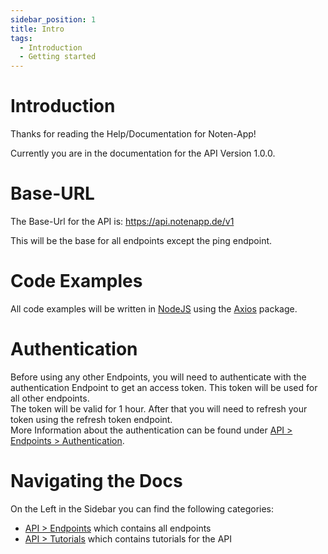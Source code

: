 ```yaml
---
sidebar_position: 1
title: Intro
tags:
  - Introduction
  - Getting started
---
```


# Introduction

Thanks for reading the Help/Documentation for Noten-App!

Currently you are in the documentation for the API Version 1.0.0.

# Base-URL

The Base-Url for the API is: https://api.notenapp.de/v1

This will be the base for all endpoints except the ping endpoint.

# Code Examples

All code examples will be written in [NodeJS](https://nodejs.org) using the [Axios](https://www.npmjs.com/package/axios) package.

# Authentication

Before using any other Endpoints, you will need to authenticate with the authentication Endpoint to get an access token. This token will be used for all other endpoints.  
The token will be valid for 1 hour. After that you will need to refresh your token using the refresh token endpoint.  
More Information about the authentication can be found under [API > Endpoints > Authentication](/api/endpoints/authentication/).

# Navigating the Docs

On the Left in the Sidebar you can find the following categories:

- [API > Endpoints](/category/endpoints/) which contains all endpoints
- [API > Tutorials](/category/tutorials/) which contains tutorials for the API
